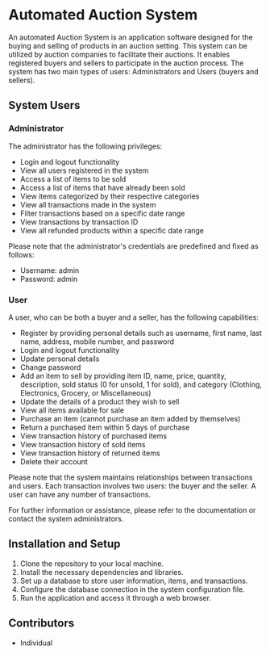 # Automated Auction System

An automated Auction System is an application software designed for the buying and selling of products in an auction setting. This system can be utilized by auction companies to facilitate their auctions. It enables registered buyers and sellers to participate in the auction process. The system has two main types of users: Administrators and Users (buyers and sellers).

## System Users

### Administrator

The administrator has the following privileges:

- Login and logout functionality
- View all users registered in the system
- Access a list of items to be sold
- Access a list of items that have already been sold
- View items categorized by their respective categories
- View all transactions made in the system
- Filter transactions based on a specific date range
- View transactions by transaction ID
- View all refunded products within a specific date range

Please note that the administrator's credentials are predefined and fixed as follows:
- Username: admin
- Password: admin

### User

A user, who can be both a buyer and a seller, has the following capabilities:

- Register by providing personal details such as username, first name, last name, address, mobile number, and password
- Login and logout functionality
- Update personal details
- Change password
- Add an item to sell by providing item ID, name, price, quantity, description, sold status (0 for unsold, 1 for sold), and category (Clothing, Electronics, Grocery, or Miscellaneous)
- Update the details of a product they wish to sell
- View all items available for sale
- Purchase an item (cannot purchase an item added by themselves)
- Return a purchased item within 5 days of purchase
- View transaction history of purchased items
- View transaction history of sold items
- View transaction history of returned items
- Delete their account

Please note that the system maintains relationships between transactions and users. Each transaction involves two users: the buyer and the seller. A user can have any number of transactions.

For further information or assistance, please refer to the documentation or contact the system administrators.

## Installation and Setup

1. Clone the repository to your local machine.
2. Install the necessary dependencies and libraries.
3. Set up a database to store user information, items, and transactions.
4. Configure the database connection in the system configuration file.
5. Run the application and access it through a web browser.

## Contributors

- Individual

